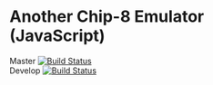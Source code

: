 # Another Chip-8 Emulator (JavaScript)

Master [![Build Status](https://travis-ci.org/nhuhoai/chip8-js.svg?branch=master)](https://travis-ci.org/nhuhoai/chip8-js)<br />
Develop [![Build Status](https://travis-ci.org/nhuhoai/chip8-js.svg?branch=develop)](https://travis-ci.org/nhuhoai/chip8-js)

